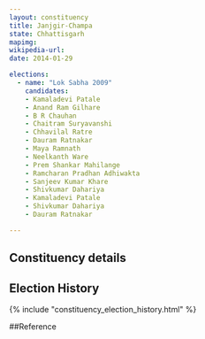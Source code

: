```yaml
---
layout: constituency
title: Janjgir-Champa
state: Chhattisgarh
mapimg: 
wikipedia-url: 
date: 2014-01-29

elections: 
  - name: "Lok Sabha 2009"
    candidates: 
    - Kamaladevi Patale 
    - Anand Ram Gilhare 
    - B R Chauhan 
    - Chaitram Suryavanshi 
    - Chhavilal Ratre 
    - Dauram Ratnakar 
    - Maya Ramnath 
    - Neelkanth Ware 
    - Prem Shankar Mahilange 
    - Ramcharan Pradhan Adhiwakta 
    - Sanjeev Kumar Khare 
    - Shivkumar Dahariya 
    - Kamaladevi Patale 
    - Shivkumar Dahariya 
    - Dauram Ratnakar 

---
```

## Constituency details


## Election History
{% include "constituency_election_history.html" %}

##Reference
